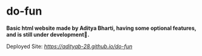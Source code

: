 # do-fun
**Basic html website made by Aditya Bharti, having some optional features, and is still under development🤗.**

Deployed Site: _https://adityab-28.github.io/do-fun_
